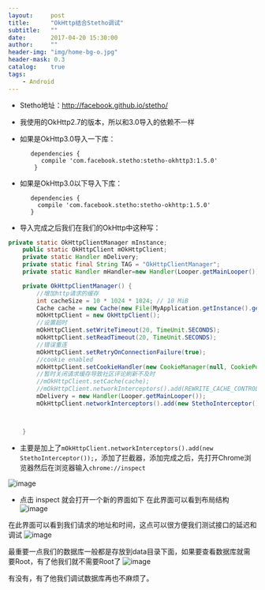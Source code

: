 ```yaml
---
layout:     post
title:      "OkHttp结合Stetho调试"
subtitle:   ""
date:       2017-04-20 15:30:00
author:     ""
header-img: "img/home-bg-o.jpg"
header-mask: 0.3
catalog:    true
tags:
    - Android
---
```


- Stetho地址：http://facebook.github.io/stetho/
- 我使用的OkHttp2.7的版本，所以和3.0导入的依赖不一样
- 如果是OkHttp3.0导入一下库：

         dependencies {
            compile 'com.facebook.stetho:stetho-okhttp3:1.5.0'
          }


-  如果是OkHttp3.0以下导入下库：

          dependencies {
            compile 'com.facebook.stetho:stetho-okhttp:1.5.0'
          }

- 导入完成之后我们在我们的OkHttp中这种写：

```java
private static OkHttpClientManager mInstance;
    public static OkHttpClient mOkHttpClient;
    private static Handler mDelivery;
    private static final String TAG = "OkHttpClientManager";
    private static Handler mHandler=new Handler(Looper.getMainLooper());

    private OkHttpClientManager() {
        //增加http请求的缓存
        int cacheSize = 10 * 1024 * 1024; // 10 MiB
        Cache cache = new Cache(new File(MyApplication.getInstance().getCacheDir().getPath()),cacheSize);
        mOkHttpClient = new OkHttpClient();
        //设置超时
        mOkHttpClient.setWriteTimeout(20, TimeUnit.SECONDS);
        mOkHttpClient.setReadTimeout(20, TimeUnit.SECONDS);
        //错误重连
        mOkHttpClient.setRetryOnConnectionFailure(true);
        //cookie enabled
        mOkHttpClient.setCookieHandler(new CookieManager(null, CookiePolicy.ACCEPT_ORIGINAL_SERVER));
        //暂时关闭请求缓存导致社区评论刷新不及时
        //mOkHttpClient.setCache(cache);
        //mOkHttpClient.networkInterceptors().add(REWRITE_CACHE_CONTROL_INTERCEPTOR);
        mDelivery = new Handler(Looper.getMainLooper());
        mOkHttpClient.networkInterceptors().add(new StethoInterceptor());



    }

```

- 主要是加上了`mOkHttpClient.networkInterceptors().add(new StethoInterceptor());`，添加了拦截器，添加完成之后，先打开Chrome浏览器然后在浏览器输入`chrome://inspect`

![image](https://wx2.sinaimg.cn/large/9f723435ly1fetclynz9nj20ez093mxu.jpg)

- 点击  inspect 就会打开一个新的界面如下
在此界面可以看到布局结构
![image](https://ws2.sinaimg.cn/large/9f723435ly1fetcorg92nj210w0hs0wi.jpg)


在此界面可以看到我们请求的地址和时间，这点可以很方便我们测试接口的延迟和调试
![image](https://wx2.sinaimg.cn/large/9f723435ly1fetcq2ekq6j210p097gnf.jpg)


最重要一点我们的数据库一般都是存放到data目录下面，如果要查看数据库就需要Root，有了他我们就不需要Root了
![image](https://wx1.sinaimg.cn/large/9f723435ly1fetd1vh820j210s0fymyo.jpg)

有没有，有了他我们调试数据库再也不麻烦了。








